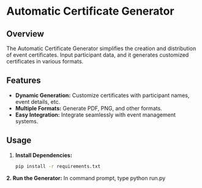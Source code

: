 # Automatic Certificate Generator

## Overview

The Automatic Certificate Generator simplifies the creation and distribution of event certificates. Input participant data, and it generates customized certificates in various formats.

## Features

- **Dynamic Generation:** Customize certificates with participant names, event details, etc.
- **Multiple Formats:** Generate PDF, PNG, and other formats.
- **Easy Integration:** Integrate seamlessly with event management systems.

## Usage

1. **Install Dependencies:**
   ```bash
   pip install -r requirements.txt
**2. Run the Generator:**
In command prompt, type
python run.py
